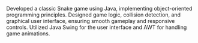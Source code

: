 Developed a classic Snake game using Java, implementing object-oriented programming principles. Designed game logic, collision detection, and graphical user interface, ensuring smooth gameplay and responsive controls. Utilized Java Swing for the user interface and AWT for handling game animations.
